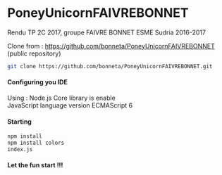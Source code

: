 # PoneyUnicornFAIVREBONNET
Rendu TP 2C 2017, groupe FAIVRE BONNET
ESME Sudria 2016-2017

Clone from : https://github.com/bonneta/PoneyUnicornFAIVREBONNET (public repository)  
```sh
git clone https://github.com/bonneta/PoneyUnicornFAIVREBONNET.git
```

#### Configuring you IDE
Using : Node.js Core library is enable  
        JavaScript language version ECMAScript 6

#### Starting

```sh
npm install
npm install colors
index.js
```

#### Let the fun start !!!